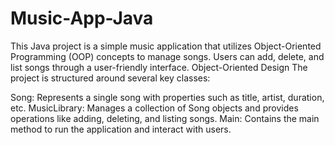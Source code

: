 # Music-App-Java
This Java project is a simple music application that utilizes Object-Oriented Programming (OOP) concepts to manage songs. Users can add, delete, and list songs through a user-friendly interface.
Object-Oriented Design
The project is structured around several key classes:

Song: Represents a single song with properties such as title, artist, duration, etc.
MusicLibrary: Manages a collection of Song objects and provides operations like adding, deleting, and listing songs.
Main: Contains the main method to run the application and interact with users.
